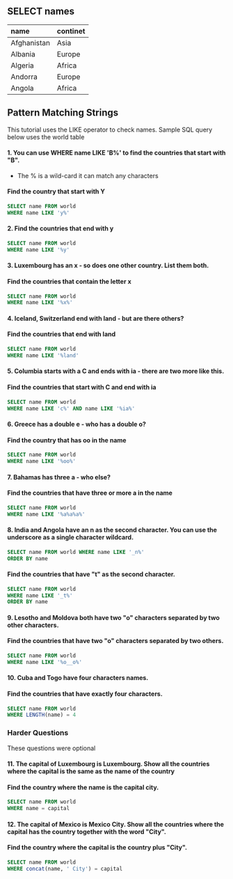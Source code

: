 ## SELECT names
| name | continet |
| :--- | :--- |
| Afghanistan | Asia | 
| Albania | Europe |
| Algeria | Africa |
| Andorra | Europe |
| Angola | Africa |

## Pattern Matching Strings
This tutorial uses the LIKE operator to check names. Sample SQL query below uses the world table
#### 1. You can use  WHERE name LIKE 'B%' to find the countries that start with "B".
- The % is a wild-card it can match any characters

#### Find the country that start with Y
```SQL
SELECT name FROM world
WHERE name LIKE 'y%'
```


#### 2. Find the countries that end with y
```SQL 
SELECT name FROM world
WHERE name LIKE '%y'
```



#### 3. Luxembourg has an x - so does one other country. List them both.
#### Find the countries that contain the letter x
```SQL 
SELECT name FROM world
WHERE name LIKE '%x%'
```


#### 4. Iceland, Switzerland end with land - but are there others?
#### Find the countries that end with land
```SQL 
SELECT name FROM world
WHERE name LIKE '%land'
```


#### 5. Columbia starts with a C and ends with ia - there are two more like this.
#### Find the countries that start with C and end with ia
```SQL 
SELECT name FROM world
WHERE name LIKE 'c%' AND name LIKE '%ia%'
```

#### 6. Greece has a double e - who has a double o?
#### Find the country that has oo in the name
```SQL 
SELECT name FROM world
WHERE name LIKE '%oo%'
```


#### 7. Bahamas has three a - who else?
#### Find the countries that have three or more a in the name
```SQL 
SELECT name FROM world
WHERE name LIKE '%a%a%a%'
```


#### 8. India and Angola have an n as the second character. You can use the underscore as a single character wildcard.
```SQL
SELECT name FROM world WHERE name LIKE '_n%'
ORDER BY name
```
#### Find the countries that have "t" as the second character.
```SQL 
SELECT name FROM world
WHERE name LIKE '_t%'
ORDER BY name
```


#### 9. Lesotho and Moldova both have two "o" characters separated by two other characters.

#### Find the countries that have two "o" characters separated by two others.
```SQL 
SELECT name FROM world
WHERE name LIKE '%o__o%'
```


#### 10. Cuba and Togo have four characters names.
#### Find the countries that have exactly four characters.
```SQL 
SELECT name FROM world
WHERE LENGTH(name) = 4
```



### Harder Questions
These questions were optional

#### 11. The capital of Luxembourg is Luxembourg. Show all the countries where the capital is the same as the name of the country
#### Find the country where the name is the capital city.
```SQL 
SELECT name FROM world
WHERE name = capital
```


#### 12. The capital of Mexico is Mexico City. Show all the countries where the capital has the country together with the word "City".
#### Find the country where the capital is the country plus "City".
```SQL 
SELECT name FROM world
WHERE concat(name, ' City') = capital
```